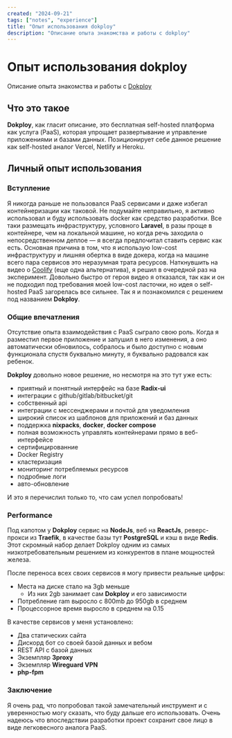 ```yaml
---
created: "2024-09-21"
tags: ["notes", "experience"]
title: "Опыт использования dokploy"
description: "Описание опыта знакомства и работы с dokploy"
---
```


# Опыт использования dokploy

Описание опыта знакомства и работы с [Dokploy](https://github.com/Dokploy/dokploy)

## Что это такое

**Dokploy**, как гласит описание, это бесплатная self-hosted платформа как услуга (PaaS), которая упрощает развертывание
и управление приложениями и базами данных. Позиционирует себе данное решение как self-hosted аналог Vercel, Netlify и
Heroku.

## Личный опыт использования

### Вступление

Я никогда раньше не пользовался PaaS сервисами и даже избегал контейнеризации как таковой. Не подумайте неправильно, я
активно использовал и буду использовать docker как средство разработки. Все таки размещать инфраструктуру, условного
**Laravel**, в разы проще в контейнере, чем на локальной машине, но когда речь заходила о непосредственном деплое — я
всегда предпочитал ставить сервис как есть. Основная причина в том, что я использую low-cost инфраструктуру и лишняя
обертка в виде докера, когда на машине всего пара сервисов это неразумная трата ресурсов. Наткнувшить на видео
о [Coolify](https://github.com/coollabsio/coolify) (еще одна альтернатива), я решил в очередной раз на эксперимент.
Довольно быстро от героя видео я отказался, так как и он не подходил под требования моей low-cost ласточки, но идея о
self-hosted PaaS загорелась все сильнее. Так я и познакомился с решением под названием **Dokploy**.

### Общие впечатления

Отсутствие опыта взаимодействия с PaaS сыграло свою роль. Когда я разместил первое приложение и запушил в него
изменения, а оно автоматически обновилось, собралось и было доступно с новым функционала спустя буквально минуту, я
буквально радовался как ребенок.

**Dokploy** довольно новое решение, но несмотря на это тут уже есть:

- приятный и понятный интерфейс на базе **Radix-ui**
- интеграции с github/gitlab/bitbucket/git
- собственный api
- интеграции с мессенджерами и почтой для уведомления
- широкий список из шаблонов для приложений и баз данных
- поддержка **nixpacks**, **docker**, **docker compose**
- полная возможность управлять контейнерами прямо в веб-интерфейсе
- сертифицированние
- Docker Registry
- кластеризация
- мониторинг потребляемых ресурсов
- подробные логи
- авто-обновление

И это я перечислил только то, что сам успел попробовать!

### Performance

Под капотом у **Dokploy** сервис на **NodeJs**, веб на **ReactJs**, реверс-прокси из **Traefik**, в качестве базы тут
**PostgreSQL** и кэш в виде **Redis**. Этот скромный набор делает Dokploy одним из самых низкотребовательным решением из
конкурентов в плане мощностей железа.

После переноса всех своих сервисов я могу привести реальные цифры:

- Места на диске стало на 3gb меньше
  - Из них 2gb занимает сам **Dokploy** и его зависимости
- Потребление ram выросло с 800mb до 950gb в среднем
- Процессорное время выросло в среднем на 0.15

В качестве сервисов у меня установлено:

- Два статических сайта
- Дискорд бот со своей базой данных и вебом
- REST API с базой данных
- Экземпляр **3proxy**
- Экземпляр **Wireguard VPN**
- **php-fpm**

### Заключение

Я очень рад, что попробовал такой замечательный инструмент и с уверенностью могу сказать, что буду дальше его
использовать. Очень надеюсь что впоследствии разработки проект сохранит свое лицо в виде легковесного аналога PaaS.
